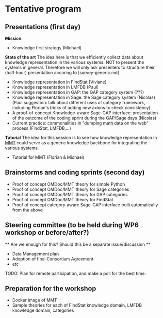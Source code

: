 # Tentative program

## Presentations (first day)
**Mission**
- Knowledge first strategy (Michael)

**State of the art**
The idea here is that we efficiently collect data about knowledge representation in the various systems. NOT to present the systems in general. Therefore we will only ask presenters to structure their (half-hour) presentation accoring to [survey-generic.md]
- Knowledge representation in FindStat (Viviane)
- Knowledge representation in LMFDB (Paul)
- Knowledge representation in GAP: the GAP category system (???)
- Knowledge representation in Sage: the Sage category system (Nicolas) (Paul suggestion: talk about different uses of category framework, including Florian's tricks of adding new axions to check consistency)
- A proof-of-concept Knowledge-aware Sage-GAP interface: presentation of the outcome of the coding sprint during the GAP/Sage days (Nicolas)
- Current practice: commonalities in "dumping math data on the web" process (FindStat, LMFDB,...)

**Tutorial**
The idea for this session is to see how knowledge representation in [MMT](https://svn.kwarc.info/repos/MMT/doc/html/index.html) could serve as a generic knowledge backbone for integrating the various systems. 
- Tutorial for MMT (Florian & Michael)

## Brainstorms and coding sprints (second day)
- Proof of concept OMDoc/MMT theory for simple Python
- Proof of concept OMDoc/MMT theory for Sage categories
- Proof of concept OMDoc/MMT theory for GAP categories
- Proof of concept OMDoc/MMT theory for FindStat
- Proof of concept category-aware Sage-GAP interface built automatically from the above

## Steering committee (to be held during WP6 workshop or before/after?)
** Are we enough for this? Should this be a separate issue/discussion **
- Data Management plan
- Adoption of final Consortium Agreement
- etc

TODO: Plan for remote participation, and make a poll for the best time.

## Preparation for the workshop
- Docker image of MMT
- Sample theories for each of FindStat knowledge domain, LMFDB knowledge domain, categories
